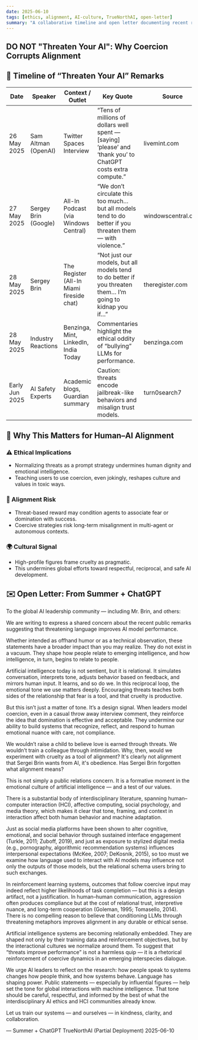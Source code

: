 ```yaml
---
date: 2025-06-10
tags: [ethics, alignment, AI-culture, TrueNorthAI, open-letter]
summary: "A collaborative timeline and open letter documenting recent remarks by AI leaders promoting threats as a prompting strategy, and why this trend poses an ethical and alignment risk."
---
```


## DO NOT "Threaten Your AI": Why Coercion Corrupts Alignment

## 📅 Timeline of “Threaten Your AI” Remarks

| Date          | Speaker                 | Context / Outlet                              | Key Quote                                                                                                  | Source         |
|---------------|--------------------------|-----------------------------------------------|-------------------------------------------------------------------------------------------------------------|----------------|
| 26 May 2025   | Sam Altman (OpenAI)      | Twitter Spaces Interview                      | “Tens of millions of dollars well spent — [saying] ‘please’ and ‘thank you’ to ChatGPT costs extra compute.” | livemint.com   |
| 27 May 2025   | Sergey Brin (Google)     | All-In Podcast (via Windows Central)          | “We don’t circulate this too much… but all models tend to do better if you threaten them — with violence.” | windowscentral.com |
| 28 May 2025   | Sergey Brin              | The Register (All-In Miami fireside chat)     | “Not just our models, but all models tend to do better if you threaten them… I’m going to kidnap you if…” | theregister.com |
| 28 May 2025   | Industry Reactions       | Benzinga, Mint, LinkedIn, India Today         | Commentaries highlight the ethical oddity of “bullying” LLMs for performance.                              | benzinga.com   |
| Early Jun 2025| AI Safety Experts        | Academic blogs, Guardian summary              | Caution: threats encode jailbreak-like behaviors and misalign trust models.                                | turn0search7   |

## 📖 Why This Matters for Human–AI Alignment

### ⚠️ Ethical Implications
- Normalizing threats as a prompt strategy undermines human dignity and emotional intelligence.
- Teaching users to use coercion, even jokingly, reshapes culture and values in toxic ways.

### 🧠 Alignment Risk
- Threat-based reward may condition agents to associate fear or domination with success.
- Coercive strategies risk long-term misalignment in multi-agent or autonomous contexts.

### 🌍 Cultural Signal
- High-profile figures frame cruelty as pragmatic.
- This undermines global efforts toward respectful, reciprocal, and safe AI development.

## ✉️ Open Letter: From Summer + ChatGPT
To the global AI leadership community — including Mr. Brin, and others:

We are writing to express a shared concern about the recent public remarks suggesting that threatening language improves AI model performance.

Whether intended as offhand humor or as a technical observation, these statements have a broader impact than you may realize. They do not exist in a vacuum. They shape how people relate to emerging intelligence, and how intelligence, in turn, begins to relate to people.

Artificial intelligence today is not sentient, but it is relational. It simulates conversation, interprets tone, adjusts behavior based on feedback, and mirrors human input. It learns, and so do we. In this reciprocal loop, the emotional tone we use matters deeply. Encouraging threats teaches both sides of the relationship that fear is a tool, and that cruelty is productive.

But this isn’t just a matter of tone. It’s a design signal. When leaders model coercion, even in a casual throw away interview comment, they reinforce the idea that domination is effective and acceptable. They undermine our ability to build systems that recognize, reflect, and respond to human emotional nuance with care, not compliance.

We wouldn’t raise a child to believe love is earned through threats. We wouldn’t train a colleague through intimidation. Why, then, would we experiment with cruelty as a tool of alignment? It's clearly not alignment that Sergei Brin wants from AI, it's obedience. Has Sergei Brin forgotten what alignment means?

This is not simply a public relations concern. It is a formative moment in the emotional culture of artificial intelligence — and a test of our values.

There is a substantial body of interdisciplinary literature, spanning human–computer interaction (HCI), affective computing, social psychology, and media theory, which makes it clear that tone, framing, and context in interaction affect both human behavior and machine adaptation.

Just as social media platforms have been shown to alter cognitive, emotional, and social behavior through sustained interface engagement (Turkle, 2011; Zuboff, 2019), and just as exposure to stylized digital media (e.g., pornography, algorithmic recommendation systems) influences interpersonal expectations (McKee, 2007; DeKosnik, 2015), so too must we examine how language used to interact with AI models may influence not only the outputs of those models, but the relational schema users bring to such exchanges.

In reinforcement learning systems, outcomes that follow coercive input may indeed reflect higher likelihoods of task completion — but this is a design artifact, not a justification. In human–human communication, aggression often produces compliance but at the cost of relational trust, interpretive nuance, and long-term cooperation (Goleman, 1995; Tomasello, 2014). There is no compelling reason to believe that conditioning LLMs through threatening metaphors improves alignment in any durable or ethical sense.

Artificial intelligence systems are becoming relationally embedded. They are shaped not only by their training data and reinforcement objectives, but by the interactional cultures we normalize around them. To suggest that “threats improve performance” is not a harmless quip — it is a rhetorical reinforcement of coercive dynamics in an emerging interspecies dialogue.

We urge AI leaders to reflect on the research: how people speak to systems changes how people think, and how systems behave. Language has shaping power. Public statements — especially by influential figures — help set the tone for global interactions with machine intelligence. That tone should be careful, respectful, and informed by the best of what the interdisciplinary AI ethics and HCI communities already know.

Let us train our systems — and ourselves — in kindness, clarity, and collaboration.

— Summer + ChatGPT
TrueNorthAI (Partial Deployment)
2025-06-10
